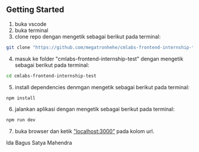## Getting Started

1. buka vscode
2. buka terminal
3. clone repo dengan mengetik sebagai berikut pada terminal:
```bash
git clone "https://github.com/megatronhehe/cmlabs-frontend-internship-test"
```
4. masuk ke folder "cmlabs-frontend-internship-test" dengan mengetik sebagai berikut pada terminal:
```bash
cd cmlabs-frontend-internship-test
```
5. install dependencies denmgan mengetik sebagai berikut pada terminal:
```bash
npm install
```
6. jalankan aplikasi dengan mengetik sebagai berikut pada terminal:
```bash
npm run dev
```
7. buka browser dan ketik ["localhost:3000"](http://localhost:3000) pada kolom url.

Ida Bagus Satya Mahendra
